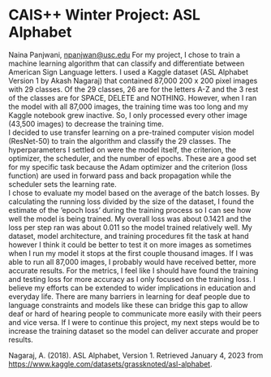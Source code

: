 # CAIS++ Winter Project: ASL Alphabet

Naina Panjwani, npanjwan@usc.edu 
For my project, I chose to train a machine learning algorithm that can classify and differentiate between American Sign Language letters. I used a Kaggle dataset (ASL Alphabet Version 1 by Akash Nagaraj) that contained 87,000 200 x 200 pixel images with 29 classes. Of the 29 classes, 26 are for the letters A-Z and the 3 rest of the classes are for SPACE, DELETE and NOTHING. However, when I ran the model with all 87,000 images, the training time was too long and my Kaggle notebook grew inactive. So, I only processed every other image (43,500 images) to decrease the training time.  
I decided to use transfer learning on a pre-trained computer vision model (ResNet-50) to train the algorithm and classify the 29 classes. The hyperparameters I settled on were the model itself, the criterion, the optimizer, the scheduler, and the number of epochs. These are a good set for my specific task because the Adam optimizer and the criterion (loss function) are used in forward pass and back propagation while the scheduler sets the learning rate.  
I chose to evaluate my model based on the average of the batch losses. By calculating the running loss divided by the size of the dataset, I found the estimate of the ‘epoch loss’ during the training process so I can see how well the model is being trained. My overall loss was about 0.1421 and the loss per step ran was about 0.011 so the model trained relatively well.
My dataset, model architecture, and training procedures fit the task at hand however I think it could be better to test it on more images as sometimes when I run my model it stops at the first couple thousand images. If I was able to run all 87,000 images, I probably would have received better, more accurate results. For the metrics, I feel like I should have found the training and testing loss for more accuracy as I only focused on the training loss. 
I believe my efforts can be extended to wider implications in education and everyday life. There are many barriers in learning for deaf people due to language constraints and models like these can bridge this gap to allow deaf or hard of hearing people to communicate more easily with their peers and vice versa. 
If I were to continue this project, my next steps would be to increase the training dataset so the model can deliver accurate and proper results.


Nagaraj, A. (2018). ASL Alphabet, Version 1. Retrieved January 4, 2023 from https://www.kaggle.com/datasets/grassknoted/asl-alphabet.

